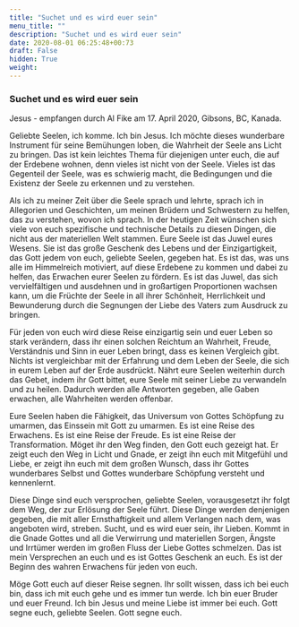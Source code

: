 ```yaml
---
title: "Suchet und es wird euer sein"
menu_title: ""
description: "Suchet und es wird euer sein"
date: 2020-08-01 06:25:48+00:73
draft: False
hidden: True
weight:
---
```

### Suchet und es wird euer sein

Jesus - empfangen durch Al Fike am 17. April 2020, Gibsons, BC, Kanada.

Geliebte Seelen, ich komme. Ich bin Jesus. Ich möchte dieses wunderbare Instrument für seine Bemühungen loben, die Wahrheit der Seele ans Licht zu bringen. Das ist kein leichtes Thema für diejenigen unter euch, die auf der Erdebene wohnen, denn vieles ist nicht von der Seele. Vieles ist das Gegenteil der Seele, was es schwierig macht, die Bedingungen und die Existenz der Seele zu erkennen und zu verstehen.

Als ich zu meiner Zeit über die Seele sprach und lehrte, sprach ich in Allegorien und Geschichten, um meinen Brüdern und Schwestern zu helfen, das zu verstehen, wovon ich sprach. In der heutigen Zeit wünschen sich viele von euch spezifische und technische Details zu diesen Dingen, die nicht aus der materiellen Welt stammen. Eure Seele ist das Juwel eures Wesens. Sie ist das große Geschenk des Lebens und der Einzigartigkeit, das Gott jedem von euch, geliebte Seelen, gegeben hat. Es ist das, was uns alle im Himmelreich motiviert, auf diese Erdebene zu kommen und dabei zu helfen, das Erwachen eurer Seelen zu fördern. Es ist das Juwel, das sich vervielfältigen und ausdehnen und in großartigen Proportionen wachsen kann, um die Früchte der Seele in all ihrer Schönheit, Herrlichkeit und Bewunderung durch die Segnungen der Liebe des Vaters zum Ausdruck zu bringen.

Für jeden von euch wird diese Reise einzigartig sein und euer Leben so stark verändern, dass ihr einen solchen Reichtum an Wahrheit, Freude, Verständnis und Sinn in euer Leben bringt, dass es keinen Vergleich gibt. Nichts ist vergleichbar mit der Erfahrung und dem Leben der Seele, die sich in eurem Leben auf der Erde ausdrückt. Nährt eure Seelen weiterhin durch das Gebet, indem ihr Gott bittet, eure Seele mit seiner Liebe zu verwandeln und zu heilen. Dadurch werden alle Antworten gegeben, alle Gaben erwachen, alle Wahrheiten werden offenbar.

Eure Seelen haben die Fähigkeit, das Universum von Gottes Schöpfung zu umarmen, das Einssein mit Gott zu umarmen. Es ist eine Reise des Erwachens. Es ist eine Reise der Freude. Es ist eine Reise der Transformation. Möget ihr den Weg finden, den Gott euch gezeigt hat. Er zeigt euch den Weg in Licht und Gnade, er zeigt ihn euch mit Mitgefühl und Liebe, er zeigt ihn euch mit dem großen Wunsch, dass ihr Gottes wunderbares Selbst und Gottes wunderbare Schöpfung versteht und kennenlernt.

Diese Dinge sind euch versprochen, geliebte Seelen, vorausgesetzt ihr folgt dem Weg, der zur Erlösung der Seele führt. Diese Dinge werden denjenigen gegeben, die mit aller Ernsthaftigkeit und allem Verlangen nach dem, was angeboten wird, streben. Sucht, und es wird euer sein, ihr Lieben. Kommt in die Gnade Gottes und all die Verwirrung und materiellen Sorgen, Ängste und Irrtümer werden im großen Fluss der Liebe Gottes schmelzen. Das ist mein Versprechen an euch und es ist Gottes Geschenk an euch. Es ist der Beginn des wahren Erwachens für jeden von euch.

Möge Gott euch auf dieser Reise segnen. Ihr sollt wissen, dass ich bei euch bin, dass ich mit euch gehe und es immer tun werde. Ich bin euer Bruder und euer Freund. Ich bin Jesus und meine Liebe ist immer bei euch. Gott segne euch, geliebte Seelen. Gott segne euch. 
